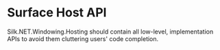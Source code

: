 # Surface Host API

Silk.NET.Windowing.Hosting should contain all low-level, implementation APIs to avoid them cluttering users' code completion.
